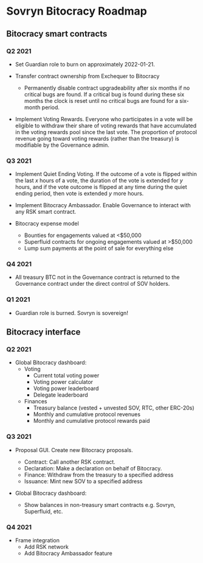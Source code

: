 # Sovryn Bitocracy Roadmap

## Bitocracy smart contracts

### Q2 2021
- Set Guardian role to burn on approximately 2022-01-21.

- Transfer contract ownership from Exchequer to Bitocracy
  - Permanently disable contract upgradeability after six months if no critical bugs are found. If a critical bug is found during these six months the clock is reset until no critical bugs are found for a six-month period.

- Implement Voting Rewards. Everyone who participates in a vote will be eligible to withdraw their share of voting rewards that have accumulated in the voting rewards pool since the last vote. The proportion of protocol revenue going toward voting rewards (rather than the treasury) is modifiable by the Governance admin.

### Q3 2021

- Implement Quiet Ending Voting. If the outcome of a vote is flipped within the last _x_ hours of a vote, the duration of the vote is extended for _y_ hours, and if the vote outcome is flipped at any time during the quiet ending period, then vote is extended _y_ more hours.

- Implement Bitocracy Ambassador. Enable Governance to interact with any RSK smart contract.

- Bitocracy expense model
  - Bounties for engagements valued at <$50,000
  - Superfluid contracts for ongoing engagements valued at >$50,000
  - Lump sum payments at the point of sale for everything else

### Q4 2021

- All treasury BTC not in the Governance contract is returned to the Governance contract under the direct control of SOV holders.

### Q1 2021

- Guardian role is burned. Sovryn is sovereign!

## Bitocracy interface

### Q2 2021

- Global Bitocracy dashboard:
  - Voting 
     - Current total voting power
     - Voting power calculator
     - Voting power leaderboard
     - Delegate leaderboard
  - Finances
    - Treasury balance (vested + unvested SOV, RTC, other ERC-20s)
    - Monthly and cumulative protocol revenues
    - Monthly and cumulative protocol rewards paid

### Q3 2021

- Proposal GUI. Create new Bitocracy proposals.
  - Contract: Call another RSK contract.
  - Declaration: Make a declaration on behalf of Bitocracy.
  - Finance: Withdraw from the treasury to a specified address
  - Issuance: Mint new SOV to a specified address

- Global Bitocracy dashboard:
  - Show balances in non-treasury smart contracts e.g. Sovryn, Superfluid, etc.

### Q4 2021

- Frame integration
  - Add RSK network
  - Add Bitocracy Ambassador feature
